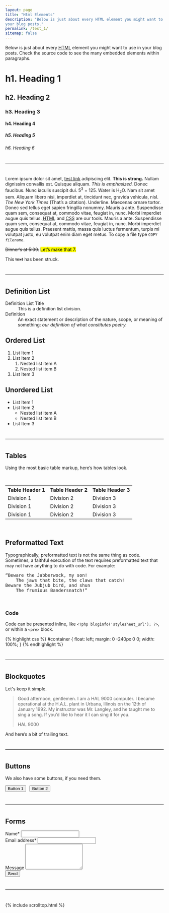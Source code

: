 ```yaml
---
layout: page
title: "Html Elements"
description: "Below is just about every HTML element you might want to use in
your blog posts."
permalink: /test_1/
sitemap: false
---
```


Below is just about every <abbr title="HyperText Markup Language">HTML</abbr>
element you might want to use in your blog posts. Check the source code to see
the many embedded elements within paragraphs.

# h1. Heading 1

## h2. Heading 2

### h3. Heading 3

#### h4. Heading 4

##### h5. Heading 5

###### h6. Heading 6

<hr style="margin: 2.5rem 0">

Lorem ipsum dolor sit amet, [test link](# "test link") adipiscing elit. **This
is strong.** Nullam dignissim convallis est. Quisque aliquam. *This is
emphasized.* Donec faucibus. Nunc iaculis suscipit dui. 5<sup>3</sup> = 125.
Water is H<sub>2</sub>O. Nam sit amet sem. Aliquam libero nisi, imperdiet at,
tincidunt nec, gravida vehicula, nisl. <cite>The New York Times</cite> (That’s a
citation). Underline. Maecenas ornare tortor. Donec sed tellus eget sapien
fringilla nonummy. Mauris a ante. Suspendisse quam sem, consequat at, commodo
vitae, feugiat in, nunc. Morbi imperdiet augue quis tellus. <abbr
title="HyperText Markup Language">HTML</abbr> and <abbr title="Cascading Style
Sheets">CSS</abbr> are our tools. Mauris a ante. Suspendisse quam sem, consequat
at, commodo vitae, feugiat in, nunc. Morbi imperdiet augue quis tellus. Praesent
mattis, massa quis luctus fermentum, turpis mi volutpat justo, eu volutpat enim
diam eget metus. To copy a file type <code>COPY <var>filename</var></code>.

<del>Dinner’s at 5:00.</del> <mark>Let’s make that 7.</mark>

This <span style="text-decoration:line-through;">text</span> has been struck.

<hr style="margin: 2.5rem 0">

## Definition List

<dl>
<dt>Definition List Title</dt>
<dd>This is a definition list division.</dd>

<dt>Definition</dt>
<dd>An exact statement or description of the nature, scope, or meaning of
something: <em>our definition of what constitutes poetry.</em></dd>
</dl>

## Ordered List

1. List Item 1
2. List Item 2
    1. Nested list item A
    2. Nested list item B
3. List Item 3

## Unordered List

- List Item 1
- List Item 2
    - Nested list item A
    - Nested list item B
- List Item 3

<hr style="margin: 2.5rem 0">

## Tables

Using the most basic table markup, here’s how tables look.

<p class="mb-0">&nbsp;</p>

<table class="table table-bordered">
<tr>
<th>Table Header 1</th>
<th>Table Header 2</th>
<th>Table Header 3</th>
</tr>
<tr>
<td>Division 1</td>
<td>Division 2</td>
<td>Division 3</td>
</tr>
<tr class="even">
<td>Division 1</td>
<td>Division 2</td>
<td>Division 3</td>
</tr>
<tr>
<td>Division 1</td>
<td>Division 2</td>
<td>Division 3</td>
</tr>
</table>

<p>&nbsp;</p>

## Preformatted Text

Typographically, preformatted text is not the same thing as
code. Sometimes, a faithful execution of the text requires preformatted text
that may not have anything to do with code. For example:

<pre>“Beware the Jabberwock, my son!
    The jaws that bite, the claws that catch!
Beware the Jubjub bird, and shun
    The frumious Bandersnatch!”
</pre>
<p class="mb-0">&nbsp;</p>

### Code

Code can be presented inline, like `<?php bloginfo('stylesheet_url'); ?>`, or
within a `<pre>` block.

{% highlight css %}
#container {
  float: left;
  margin: 0 -240px 0 0;
  width: 100%;
}
{% endhighlight %}

<hr style="margin: 2.5rem 0">

## Blockquotes

Let's keep it simple.

<blockquote cite="http://en.wikipedia.org/wiki/HAL_9000">
<p class="mb-2">Good afternoon, gentlemen. I am a HAL 9000 computer. I became
operational at the H.A.L. plant in Urbana, Illinois on the 12th of January 1992.
My instructor was Mr. Langley, and he taught me to sing a song. If you’d like to
hear it I can sing it for you.</p>
<footer class="blockquote-footer">HAL 9000</footer>
</blockquote>

And here’s a bit of trailing text.

<hr style="margin: 2.5rem 0">

## Buttons

We also have some buttons, if you need them.

<button class="btn btn-primary" type="button">Button 1</button> &nbsp; <button class="btn btn-success" type="button">Button 2</button>

<hr style="margin: 2.5rem 0">

## Forms

<form class="formspree" accept-charset="utf-8" method="POST" action="https://formspree.io/f/{form_id}">
  <div class="form-group">
    <label for="inputName" class="form-label">Name<span class="required">*</span></label>
    <input type="text" class="form-control" id="inputName" name="name" required>
  </div>
  <div class="form-group">
    <label for="inputEmail" class="form-label">Email address<span class="required">*</span></label>
    <input type="email" class="form-control" id="inputEmail" name="_replyto" required>
  </div>
  <div class="form-group">
    <label for="inputMessage" class="form-label">Message</label>
    <textarea class="form-control" id="inputMessage" rows="5" name="message" required></textarea>
  </div>
  <input type="hidden" name="_subject" value="Contact Form Submission!">
  <input type="text" name="_gotcha" aria-hidden="true" style="display:none">
  <button type="submit" class="btn btn-primary">Send</button>
</form>

<hr style="margin: 2.5rem 0">

{% include scrolltop.html %}
